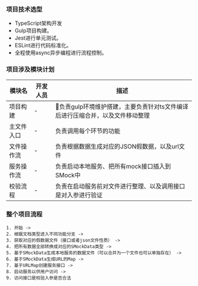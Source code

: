 ### 项目技术选型

- TypeScript架构开发
- Gulp项目构建。
- Jest进行单元测试。
- ESLint进行代码标准化。
- 全程使用async异步编程进行流程控制。

### 项目涉及模块计划

| 模块名 | 开发人员| 描述 |
| --- | --- | --- |
| 项目构建 | - | 负责gulp环境维护搭建，主要负责针对ts文件编译后进行压缩合并，以及文件移动整理 |
| 主文件入口 | - | 负责调用每个环节的功能 |
| 文件操作流 | - | 负责根据数据生成对应的JSON假数据，以及url文件 |
| 服务操作流 | - | 负责启动本地服务、把所有mock接口插入到SMock中 |
| 校验流程 | - | 负责在启动服务前对文件进行整理、以及调用接口是对入参进行验证 |



### 整个项目流程

    1. 开始 -> 
    2. 根据文档类型进入不同功能分支 -> 
    3. 获取对应的假数据文件（接口或者json文件性质） -> 
    4. 把所有数据全部转换成对应的SMockData类型 ->
    5. 基于SMockData生成本地服务的数据文件（可以合并为一个文件也可以单独存在） ->
    6. 基于SMockData生成URL的Map ->
    7. 基于URLMap创建服务接口 ->
    8. 启动服务以供用户访问 ->
    9. 访问接口是校验入参是否合法